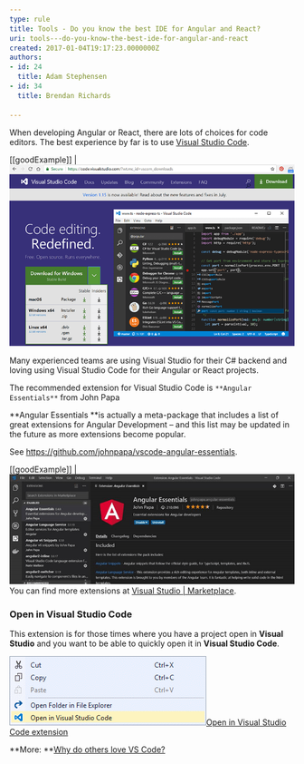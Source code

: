 ```yaml
---
type: rule
title: Tools - Do you know the best IDE for Angular and React?
uri: tools---do-you-know-the-best-ide-for-angular-and-react
created: 2017-01-04T19:17:23.0000000Z
authors:
- id: 24
  title: Adam Stephensen
- id: 34
  title: Brendan Richards

---
```


When developing Angular or React, there are lots of choices for code editors. The best experience by far is to use [Visual Studio Code](https://visualstudio.microsoft.com/downloads/).   
 
[[goodExample]]
| ![Visual Studio Code is a free, lightweight IDE that runs on Windows, Linux and OS X. Visual Studio Code is the IDE of choice for many Angular developers and has lots of great extensions for Angular](angular-machine-setup-1.png)

Many experienced teams are using Visual Studio for their C# backend and loving using Visual Studio Code for their Angular or React projects.

The recommended extension for Visual Studio Code is `**Angular Essentials**` from John Papa

**Angular Essentials **is actually a meta-package that includes a list of great extensions for Angular Development – and this list may be updated in the future as more extensions become popular.

See     https://github.com/johnpapa/vscode-angular-essentials.

[[goodExample]]
| ![the Angular Essentials extension will install a great suite of extensions to support Angular development](angular-machine-setup-2.png)
You can find more extensions at [Visual Studio | Marketplace](https://marketplace.visualstudio.com/).

### Open in Visual Studio Code

This extension is for those times where you have a project open in     **Visual Studio** and you want to be able to quickly open it in     **Visual Studio Code**.

![Get to Visual Studio Code quickly from within Visual Studio - <br>](open-in-vscode.png)[Open in Visual Studio Code extension](https://marketplace.visualstudio.com/items?itemName=MadsKristensen.OpeninVisualStudioCode)

**More: **[Why do others love VS Code?](https://stackshare.io/posts/why-developers-love-visual-studio-code)
